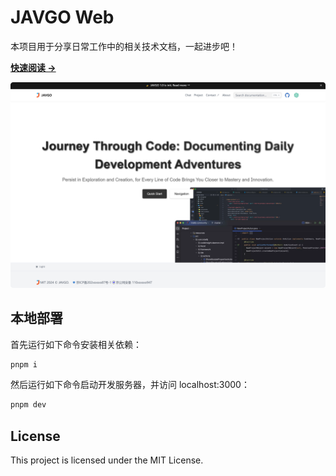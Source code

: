 # JAVGO Web

本项目用于分享日常工作中的相关技术文档，一起进步吧！

[**快速阅读 →**](https://www.javgo.cn)

[![](./public/site/site-show.png)](https://www.javgo.cn)

## 本地部署

首先运行如下命令安装相关依赖：

```bash
pnpm i
```

然后运行如下命令启动开发服务器，并访问 localhost:3000：

```bash
pnpm dev
```

## License

This project is licensed under the MIT License.
